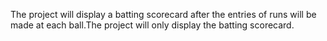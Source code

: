 The project will display a batting scorecard after the entries of runs will be made at each ball.The project will only display the batting scorecard.
